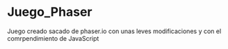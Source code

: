 # Juego_Phaser
Juego creado sacado de phaser.io con unas leves modificaciones y con el comrpendimiento de JavaScript
